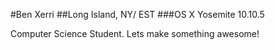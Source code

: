 #Ben Xerri
##Long Island, NY/ EST
###OS X Yosemite 10.10.5

Computer Science Student.  Lets make something awesome!
